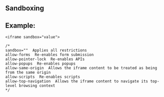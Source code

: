 Sandboxing
-------

## Example:
    

    <iframe sandbox="value"> 
	
	/*
	sandbox=""  Applies all restrictions
	allow-forms  Re-enables form submission
	allow-pointer-lock  Re-enables APIs
	allow-popups  Re-enables popups
	allow-same-origin  Allows the iframe content to be treated as being from the same origin
	allow-scripts  Re-enables scripts
	allow-top-navigation  Allows the iframe content to navigate its top-level browsing context
	*/

	